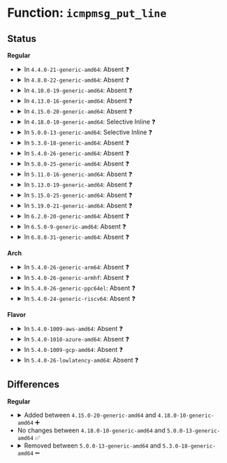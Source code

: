 # Function: <code>icmpmsg_put_line</code>

## Status
<b>Regular</b>
<ul>
<li>
<details>
<summary>In <code>4.4.0-21-generic-amd64</code>: Absent ❓</summary>

```json
{
  "name": "icmpmsg_put_line",
  "collision_type": "Unique Static",
  "inline_type": "Selective",
  "funcs": [
    {
      "addr": 18446744071586865344,
      "name": "icmpmsg_put_line",
      "external": false,
      "loc": "net/ipv4/proc.c:308",
      "file": "net/ipv4/proc.c",
      "inline": "not declared, inlined",
      "caller_inline": [
        "net/ipv4/proc.c:icmpmsg_put",
        "net/ipv4/proc.c:icmpmsg_put"
      ],
      "caller_func": [
        "net/ipv4/proc.c:icmpmsg_put",
        "net/ipv4/proc.c:icmpmsg_put"
      ]
    }
  ],
  "symbols": [
    {
      "addr": 18446744071586865344,
      "name": "icmpmsg_put_line.part.1",
      "section": ".text",
      "bind": "STB_LOCAL",
      "size": 219
    }
  ]
}
```
</details>
</li>
<li>
<details>
<summary>In <code>4.8.0-22-generic-amd64</code>: Absent ❓</summary>

```json
{
  "name": "icmpmsg_put_line",
  "collision_type": "Unique Static",
  "inline_type": "Selective",
  "funcs": [
    {
      "addr": 18446744071587315364,
      "name": "icmpmsg_put_line",
      "external": false,
      "loc": "net/ipv4/proc.c:308",
      "file": "net/ipv4/proc.c",
      "inline": "not declared, inlined",
      "caller_inline": [
        "net/ipv4/proc.c:icmpmsg_put",
        "net/ipv4/proc.c:icmpmsg_put"
      ],
      "caller_func": [
        "net/ipv4/proc.c:icmpmsg_put",
        "net/ipv4/proc.c:icmpmsg_put"
      ]
    }
  ],
  "symbols": [
    {
      "addr": 18446744071587315024,
      "name": "icmpmsg_put_line.part.1",
      "section": ".text",
      "bind": "STB_LOCAL",
      "size": 218
    }
  ]
}
```
</details>
</li>
<li>
<details>
<summary>In <code>4.10.0-19-generic-amd64</code>: Absent ❓</summary>

```json
{
  "name": "icmpmsg_put_line",
  "collision_type": "Unique Static",
  "inline_type": "Selective",
  "funcs": [
    {
      "addr": 18446744071587517345,
      "name": "icmpmsg_put_line",
      "external": false,
      "loc": "net/ipv4/proc.c:311",
      "file": "net/ipv4/proc.c",
      "inline": "not declared, inlined",
      "caller_inline": [
        "net/ipv4/proc.c:icmpmsg_put",
        "net/ipv4/proc.c:icmpmsg_put"
      ],
      "caller_func": [
        "net/ipv4/proc.c:icmpmsg_put",
        "net/ipv4/proc.c:icmpmsg_put"
      ]
    }
  ],
  "symbols": [
    {
      "addr": 18446744071587517008,
      "name": "icmpmsg_put_line.part.1",
      "section": ".text",
      "bind": "STB_LOCAL",
      "size": 218
    }
  ]
}
```
</details>
</li>
<li>
<details>
<summary>In <code>4.13.0-16-generic-amd64</code>: Absent ❓</summary>

```json
{
  "name": "icmpmsg_put_line",
  "collision_type": "Unique Static",
  "inline_type": "Selective",
  "funcs": [
    {
      "addr": 18446744071587655436,
      "name": "icmpmsg_put_line",
      "external": false,
      "loc": "net/ipv4/proc.c:311",
      "file": "net/ipv4/proc.c",
      "inline": "not declared, inlined",
      "caller_inline": [
        "net/ipv4/proc.c:icmpmsg_put",
        "net/ipv4/proc.c:icmpmsg_put"
      ],
      "caller_func": [
        "net/ipv4/proc.c:icmpmsg_put",
        "net/ipv4/proc.c:icmpmsg_put"
      ]
    }
  ],
  "symbols": [
    {
      "addr": 18446744071587655088,
      "name": "icmpmsg_put_line.part.1",
      "section": ".text",
      "bind": "STB_LOCAL",
      "size": 228
    }
  ]
}
```
</details>
</li>
<li>
<details>
<summary>In <code>4.15.0-20-generic-amd64</code>: Absent ❓</summary>

```json
{
  "name": "icmpmsg_put_line",
  "collision_type": "Unique Static",
  "inline_type": "Selective",
  "funcs": [
    {
      "addr": 18446744071588180332,
      "name": "icmpmsg_put_line",
      "external": false,
      "loc": "net/ipv4/proc.c:303",
      "file": "net/ipv4/proc.c",
      "inline": "not declared, inlined",
      "caller_inline": [
        "net/ipv4/proc.c:icmpmsg_put",
        "net/ipv4/proc.c:icmpmsg_put"
      ],
      "caller_func": [
        "net/ipv4/proc.c:icmpmsg_put",
        "net/ipv4/proc.c:icmpmsg_put"
      ]
    }
  ],
  "symbols": [
    {
      "addr": 18446744071588179984,
      "name": "icmpmsg_put_line.part.2",
      "section": ".text",
      "bind": "STB_LOCAL",
      "size": 228
    }
  ]
}
```
</details>
</li>
<li>
<details>
<summary>In <code>4.18.0-10-generic-amd64</code>: Selective Inline ❓</summary>

```c
void icmpmsg_put_line(struct seq_file * seq, long unsigned int * vals, short unsigned int * type, int count)
```

```json
{
  "name": "icmpmsg_put_line",
  "collision_type": "Unique Static",
  "inline_type": "Selective",
  "funcs": [
    {
      "addr": 18446744071588535024,
      "name": "icmpmsg_put_line",
      "external": false,
      "loc": "net/ipv4/proc.c:293",
      "file": "net/ipv4/proc.c",
      "inline": "not declared, inlined",
      "caller_inline": [],
      "caller_func": [
        "net/ipv4/proc.c:icmpmsg_put",
        "net/ipv4/proc.c:icmpmsg_put"
      ]
    }
  ],
  "symbols": [
    {
      "addr": 18446744071588535024,
      "name": "icmpmsg_put_line",
      "section": ".text",
      "bind": "STB_LOCAL",
      "size": 220
    }
  ]
}
```
</details>
</li>
<li>
<details>
<summary>In <code>5.0.0-13-generic-amd64</code>: Selective Inline ❓</summary>

```c
void icmpmsg_put_line(struct seq_file * seq, long unsigned int * vals, short unsigned int * type, int count)
```

```json
{
  "name": "icmpmsg_put_line",
  "collision_type": "Unique Static",
  "inline_type": "Selective",
  "funcs": [
    {
      "addr": 18446744071588731280,
      "name": "icmpmsg_put_line",
      "external": false,
      "loc": "net/ipv4/proc.c:297",
      "file": "net/ipv4/proc.c",
      "inline": "not declared, inlined",
      "caller_inline": [],
      "caller_func": [
        "net/ipv4/proc.c:icmpmsg_put",
        "net/ipv4/proc.c:icmpmsg_put"
      ]
    }
  ],
  "symbols": [
    {
      "addr": 18446744071588731280,
      "name": "icmpmsg_put_line",
      "section": ".text",
      "bind": "STB_LOCAL",
      "size": 220
    }
  ]
}
```
</details>
</li>
<li>
<details>
<summary>In <code>5.3.0-18-generic-amd64</code>: Absent ❓</summary>

```json
{
  "name": "icmpmsg_put_line",
  "collision_type": "Unique Static",
  "inline_type": "Selective",
  "funcs": [
    {
      "addr": 18446744071589163965,
      "name": "icmpmsg_put_line",
      "external": false,
      "loc": "net/ipv4/proc.c:295",
      "file": "net/ipv4/proc.c",
      "inline": "not declared, inlined",
      "caller_inline": [
        "net/ipv4/proc.c:icmpmsg_put",
        "net/ipv4/proc.c:icmpmsg_put"
      ],
      "caller_func": [
        "net/ipv4/proc.c:icmpmsg_put",
        "net/ipv4/proc.c:icmpmsg_put"
      ]
    }
  ],
  "symbols": [
    {
      "addr": 18446744071589163648,
      "name": "icmpmsg_put_line.part.0",
      "section": ".text",
      "bind": "STB_LOCAL",
      "size": 208
    }
  ]
}
```
</details>
</li>
<li>
<details>
<summary>In <code>5.4.0-26-generic-amd64</code>: Absent ❓</summary>

```json
{
  "name": "icmpmsg_put_line",
  "collision_type": "Unique Static",
  "inline_type": "Selective",
  "funcs": [
    {
      "addr": 18446744071589387949,
      "name": "icmpmsg_put_line",
      "external": false,
      "loc": "net/ipv4/proc.c:295",
      "file": "net/ipv4/proc.c",
      "inline": "not declared, inlined",
      "caller_inline": [
        "net/ipv4/proc.c:icmpmsg_put",
        "net/ipv4/proc.c:icmpmsg_put"
      ],
      "caller_func": [
        "net/ipv4/proc.c:icmpmsg_put",
        "net/ipv4/proc.c:icmpmsg_put"
      ]
    }
  ],
  "symbols": [
    {
      "addr": 18446744071589387632,
      "name": "icmpmsg_put_line.part.0",
      "section": ".text",
      "bind": "STB_LOCAL",
      "size": 208
    }
  ]
}
```
</details>
</li>
<li>
<details>
<summary>In <code>5.8.0-25-generic-amd64</code>: Absent ❓</summary>

```json
{
  "name": "icmpmsg_put_line",
  "collision_type": "Unique Static",
  "inline_type": "Selective",
  "funcs": [
    {
      "addr": 18446744071590376118,
      "name": "icmpmsg_put_line",
      "external": false,
      "loc": "net/ipv4/proc.c:298",
      "file": "net/ipv4/proc.c",
      "inline": "not declared, inlined",
      "caller_inline": [
        "net/ipv4/proc.c:icmpmsg_put",
        "net/ipv4/proc.c:icmpmsg_put",
        "net/ipv4/proc.c:icmpmsg_put"
      ],
      "caller_func": [
        "net/ipv4/proc.c:icmpmsg_put"
      ]
    }
  ],
  "symbols": [
    {
      "addr": 18446744071590374608,
      "name": "icmpmsg_put_line.part.0",
      "section": ".text",
      "bind": "STB_LOCAL",
      "size": 208
    }
  ]
}
```
</details>
</li>
<li>
<details>
<summary>In <code>5.11.0-16-generic-amd64</code>: Absent ❓</summary>

```json
{
  "name": "icmpmsg_put_line",
  "collision_type": "Unique Static",
  "inline_type": "Selective",
  "funcs": [
    {
      "addr": 18446744071590433574,
      "name": "icmpmsg_put_line",
      "external": false,
      "loc": "net/ipv4/proc.c:301",
      "file": "net/ipv4/proc.c",
      "inline": "not declared, inlined",
      "caller_inline": [
        "net/ipv4/proc.c:icmpmsg_put",
        "net/ipv4/proc.c:icmpmsg_put",
        "net/ipv4/proc.c:icmpmsg_put"
      ],
      "caller_func": [
        "net/ipv4/proc.c:icmpmsg_put"
      ]
    }
  ],
  "symbols": [
    {
      "addr": 18446744071590432064,
      "name": "icmpmsg_put_line.part.0",
      "section": ".text",
      "bind": "STB_LOCAL",
      "size": 208
    }
  ]
}
```
</details>
</li>
<li>
<details>
<summary>In <code>5.13.0-19-generic-amd64</code>: Absent ❓</summary>

```json
{
  "name": "icmpmsg_put_line",
  "collision_type": "Unique Static",
  "inline_type": "Selective",
  "funcs": [
    {
      "addr": 18446744071590359286,
      "name": "icmpmsg_put_line",
      "external": false,
      "loc": "net/ipv4/proc.c:301",
      "file": "net/ipv4/proc.c",
      "inline": "not declared, inlined",
      "caller_inline": [
        "net/ipv4/proc.c:icmpmsg_put",
        "net/ipv4/proc.c:icmpmsg_put",
        "net/ipv4/proc.c:icmpmsg_put"
      ],
      "caller_func": [
        "net/ipv4/proc.c:icmpmsg_put"
      ]
    }
  ],
  "symbols": [
    {
      "addr": 18446744071590357120,
      "name": "icmpmsg_put_line.part.0",
      "section": ".text",
      "bind": "STB_LOCAL",
      "size": 208
    }
  ]
}
```
</details>
</li>
<li>
<details>
<summary>In <code>5.15.0-25-generic-amd64</code>: Absent ❓</summary>

```json
{
  "name": "icmpmsg_put_line",
  "collision_type": "Unique Static",
  "inline_type": "Selective",
  "funcs": [
    {
      "addr": 18446744071591150826,
      "name": "icmpmsg_put_line",
      "external": false,
      "loc": "net/ipv4/proc.c:303",
      "file": "net/ipv4/proc.c",
      "inline": "not declared, inlined",
      "caller_inline": [
        "net/ipv4/proc.c:icmpmsg_put",
        "net/ipv4/proc.c:icmpmsg_put",
        "net/ipv4/proc.c:icmpmsg_put"
      ],
      "caller_func": [
        "net/ipv4/proc.c:icmpmsg_put"
      ]
    }
  ],
  "symbols": [
    {
      "addr": 18446744071591147152,
      "name": "icmpmsg_put_line.part.0",
      "section": ".text",
      "bind": "STB_LOCAL",
      "size": 208
    }
  ]
}
```
</details>
</li>
<li>
<details>
<summary>In <code>5.19.0-21-generic-amd64</code>: Absent ❓</summary>

```json
{
  "name": "icmpmsg_put_line",
  "collision_type": "Unique Static",
  "inline_type": "Selective",
  "funcs": [
    {
      "addr": 18446744071592806983,
      "name": "icmpmsg_put_line",
      "external": false,
      "loc": "net/ipv4/proc.c:303",
      "file": "net/ipv4/proc.c",
      "inline": "not declared, inlined",
      "caller_inline": [
        "net/ipv4/proc.c:icmpmsg_put",
        "net/ipv4/proc.c:icmpmsg_put",
        "net/ipv4/proc.c:icmpmsg_put"
      ],
      "caller_func": [
        "net/ipv4/proc.c:icmpmsg_put"
      ]
    }
  ],
  "symbols": [
    {
      "addr": 18446744071592802176,
      "name": "icmpmsg_put_line.part.0",
      "section": ".text",
      "bind": "STB_LOCAL",
      "size": 230
    }
  ]
}
```
</details>
</li>
<li>
<details>
<summary>In <code>6.2.0-20-generic-amd64</code>: Absent ❓</summary>

```json
{
  "name": "icmpmsg_put_line",
  "collision_type": "Unique Static",
  "inline_type": "Selective",
  "funcs": [
    {
      "addr": 18446744071594677655,
      "name": "icmpmsg_put_line",
      "external": false,
      "loc": "net/ipv4/proc.c:304",
      "file": "net/ipv4/proc.c",
      "inline": "not declared, inlined",
      "caller_inline": [
        "net/ipv4/proc.c:icmpmsg_put",
        "net/ipv4/proc.c:icmpmsg_put",
        "net/ipv4/proc.c:icmpmsg_put"
      ],
      "caller_func": [
        "net/ipv4/proc.c:icmpmsg_put"
      ]
    }
  ],
  "symbols": [
    {
      "addr": 18446744071594677216,
      "name": "icmpmsg_put_line.part.0",
      "section": ".text",
      "bind": "STB_LOCAL",
      "size": 230
    }
  ]
}
```
</details>
</li>
<li>
<details>
<summary>In <code>6.5.0-9-generic-amd64</code>: Absent ❓</summary>

```json
{
  "name": "icmpmsg_put_line",
  "collision_type": "Unique Static",
  "inline_type": "Selective",
  "funcs": [
    {
      "addr": 18446744071595070058,
      "name": "icmpmsg_put_line",
      "external": false,
      "loc": "net/ipv4/proc.c:304",
      "file": "net/ipv4/proc.c",
      "inline": "not declared, inlined",
      "caller_inline": [
        "net/ipv4/proc.c:icmpmsg_put",
        "net/ipv4/proc.c:icmpmsg_put",
        "net/ipv4/proc.c:icmpmsg_put"
      ],
      "caller_func": [
        "net/ipv4/proc.c:icmpmsg_put"
      ]
    }
  ],
  "symbols": [
    {
      "addr": 18446744071595069584,
      "name": "icmpmsg_put_line.part.0",
      "section": ".text",
      "bind": "STB_LOCAL",
      "size": 230
    }
  ]
}
```
</details>
</li>
<li>
<details>
<summary>In <code>6.8.0-31-generic-amd64</code>: Absent ❓</summary>

```json
{
  "name": "icmpmsg_put_line",
  "collision_type": "Unique Static",
  "inline_type": "Selective",
  "funcs": [
    {
      "addr": 18446744071595882794,
      "name": "icmpmsg_put_line",
      "external": false,
      "loc": "net/ipv4/proc.c:310",
      "file": "net/ipv4/proc.c",
      "inline": "not declared, inlined",
      "caller_inline": [
        "net/ipv4/proc.c:icmpmsg_put",
        "net/ipv4/proc.c:icmpmsg_put",
        "net/ipv4/proc.c:icmpmsg_put"
      ],
      "caller_func": [
        "net/ipv4/proc.c:icmpmsg_put"
      ]
    }
  ],
  "symbols": [
    {
      "addr": 18446744071595882320,
      "name": "icmpmsg_put_line.part.0",
      "section": ".text",
      "bind": "STB_LOCAL",
      "size": 230
    }
  ]
}
```
</details>
</li>
</ul>
<b>Arch</b>
<ul>
<li>
<details>
<summary>In <code>5.4.0-26-generic-arm64</code>: Absent ❓</summary>

```json
{
  "name": "icmpmsg_put_line",
  "collision_type": "Unique Static",
  "inline_type": "Selective",
  "funcs": [
    {
      "addr": 18446603336503032564,
      "name": "icmpmsg_put_line",
      "external": false,
      "loc": "net/ipv4/proc.c:295",
      "file": "net/ipv4/proc.c",
      "inline": "not declared, inlined",
      "caller_inline": [
        "net/ipv4/proc.c:icmpmsg_put",
        "net/ipv4/proc.c:icmpmsg_put"
      ],
      "caller_func": [
        "net/ipv4/proc.c:icmpmsg_put",
        "net/ipv4/proc.c:icmpmsg_put"
      ]
    }
  ],
  "symbols": [
    {
      "addr": 18446603336503032168,
      "name": "icmpmsg_put_line.part.0",
      "section": ".text",
      "bind": "STB_LOCAL",
      "size": 276
    }
  ]
}
```
</details>
</li>
<li>
<details>
<summary>In <code>5.4.0-26-generic-armhf</code>: Absent ❓</summary>

```json
{
  "name": "icmpmsg_put_line",
  "collision_type": "Unique Static",
  "inline_type": "Selective",
  "funcs": [
    {
      "addr": 3235722940,
      "name": "icmpmsg_put_line",
      "external": false,
      "loc": "net/ipv4/proc.c:295",
      "file": "net/ipv4/proc.c",
      "inline": "not declared, inlined",
      "caller_inline": [
        "net/ipv4/proc.c:snmp_seq_show",
        "net/ipv4/proc.c:snmp_seq_show"
      ],
      "caller_func": [
        "net/ipv4/proc.c:snmp_seq_show",
        "net/ipv4/proc.c:snmp_seq_show"
      ]
    }
  ],
  "symbols": [
    {
      "addr": 3235720928,
      "name": "icmpmsg_put_line.part.0",
      "section": ".text",
      "bind": "STB_LOCAL",
      "size": 220
    }
  ]
}
```
</details>
</li>
<li>
<details>
<summary>In <code>5.4.0-26-generic-ppc64el</code>: Absent ❓</summary>

```json
{
  "name": "icmpmsg_put_line",
  "collision_type": "Unique Static",
  "inline_type": "Selective",
  "funcs": [
    {
      "addr": 13835058055296731804,
      "name": "icmpmsg_put_line",
      "external": false,
      "loc": "net/ipv4/proc.c:295",
      "file": "net/ipv4/proc.c",
      "inline": "not declared, inlined",
      "caller_inline": [
        "net/ipv4/proc.c:icmpmsg_put",
        "net/ipv4/proc.c:icmpmsg_put"
      ],
      "caller_func": [
        "net/ipv4/proc.c:icmpmsg_put",
        "net/ipv4/proc.c:icmpmsg_put"
      ]
    }
  ],
  "symbols": [
    {
      "addr": 13835058055296731248,
      "name": "icmpmsg_put_line.part.0",
      "section": ".text",
      "bind": "STB_LOCAL",
      "size": 388
    }
  ]
}
```
</details>
</li>
<li>
<details>
<summary>In <code>5.4.0-24-generic-riscv64</code>: Absent ❓</summary>

```json
{
  "name": "icmpmsg_put_line",
  "collision_type": "Unique Static",
  "inline_type": "Selective",
  "funcs": [
    {
      "addr": 18446743936279101414,
      "name": "icmpmsg_put_line",
      "external": false,
      "loc": "net/ipv4/proc.c:295",
      "file": "net/ipv4/proc.c",
      "inline": "not declared, inlined",
      "caller_inline": [
        "net/ipv4/proc.c:icmpmsg_put",
        "net/ipv4/proc.c:icmpmsg_put"
      ],
      "caller_func": [
        "net/ipv4/proc.c:icmpmsg_put",
        "net/ipv4/proc.c:icmpmsg_put"
      ]
    }
  ],
  "symbols": [
    {
      "addr": 18446743936279101076,
      "name": "icmpmsg_put_line.part.0",
      "section": ".text",
      "bind": "STB_LOCAL",
      "size": 244
    }
  ]
}
```
</details>
</li>
</ul>
<b>Flavor</b>
<ul>
<li>
<details>
<summary>In <code>5.4.0-1009-aws-amd64</code>: Absent ❓</summary>

```json
{
  "name": "icmpmsg_put_line",
  "collision_type": "Unique Static",
  "inline_type": "Selective",
  "funcs": [
    {
      "addr": 18446744071588994125,
      "name": "icmpmsg_put_line",
      "external": false,
      "loc": "net/ipv4/proc.c:295",
      "file": "net/ipv4/proc.c",
      "inline": "not declared, inlined",
      "caller_inline": [
        "net/ipv4/proc.c:icmpmsg_put",
        "net/ipv4/proc.c:icmpmsg_put"
      ],
      "caller_func": [
        "net/ipv4/proc.c:icmpmsg_put",
        "net/ipv4/proc.c:icmpmsg_put"
      ]
    }
  ],
  "symbols": [
    {
      "addr": 18446744071588993808,
      "name": "icmpmsg_put_line.part.0",
      "section": ".text",
      "bind": "STB_LOCAL",
      "size": 208
    }
  ]
}
```
</details>
</li>
<li>
<details>
<summary>In <code>5.4.0-1010-azure-amd64</code>: Absent ❓</summary>

```json
{
  "name": "icmpmsg_put_line",
  "collision_type": "Unique Static",
  "inline_type": "Selective",
  "funcs": [
    {
      "addr": 18446744071588717181,
      "name": "icmpmsg_put_line",
      "external": false,
      "loc": "net/ipv4/proc.c:295",
      "file": "net/ipv4/proc.c",
      "inline": "not declared, inlined",
      "caller_inline": [
        "net/ipv4/proc.c:icmpmsg_put",
        "net/ipv4/proc.c:icmpmsg_put"
      ],
      "caller_func": [
        "net/ipv4/proc.c:icmpmsg_put",
        "net/ipv4/proc.c:icmpmsg_put"
      ]
    }
  ],
  "symbols": [
    {
      "addr": 18446744071588716864,
      "name": "icmpmsg_put_line.part.0",
      "section": ".text",
      "bind": "STB_LOCAL",
      "size": 208
    }
  ]
}
```
</details>
</li>
<li>
<details>
<summary>In <code>5.4.0-1009-gcp-amd64</code>: Absent ❓</summary>

```json
{
  "name": "icmpmsg_put_line",
  "collision_type": "Unique Static",
  "inline_type": "Selective",
  "funcs": [
    {
      "addr": 18446744071589430509,
      "name": "icmpmsg_put_line",
      "external": false,
      "loc": "net/ipv4/proc.c:295",
      "file": "net/ipv4/proc.c",
      "inline": "not declared, inlined",
      "caller_inline": [
        "net/ipv4/proc.c:icmpmsg_put",
        "net/ipv4/proc.c:icmpmsg_put"
      ],
      "caller_func": [
        "net/ipv4/proc.c:icmpmsg_put",
        "net/ipv4/proc.c:icmpmsg_put"
      ]
    }
  ],
  "symbols": [
    {
      "addr": 18446744071589430192,
      "name": "icmpmsg_put_line.part.0",
      "section": ".text",
      "bind": "STB_LOCAL",
      "size": 208
    }
  ]
}
```
</details>
</li>
<li>
<details>
<summary>In <code>5.4.0-26-lowlatency-amd64</code>: Absent ❓</summary>

```json
{
  "name": "icmpmsg_put_line",
  "collision_type": "Unique Static",
  "inline_type": "Selective",
  "funcs": [
    {
      "addr": 18446744071589474157,
      "name": "icmpmsg_put_line",
      "external": false,
      "loc": "net/ipv4/proc.c:295",
      "file": "net/ipv4/proc.c",
      "inline": "not declared, inlined",
      "caller_inline": [
        "net/ipv4/proc.c:icmpmsg_put",
        "net/ipv4/proc.c:icmpmsg_put"
      ],
      "caller_func": [
        "net/ipv4/proc.c:icmpmsg_put",
        "net/ipv4/proc.c:icmpmsg_put"
      ]
    }
  ],
  "symbols": [
    {
      "addr": 18446744071589473840,
      "name": "icmpmsg_put_line.part.0",
      "section": ".text",
      "bind": "STB_LOCAL",
      "size": 208
    }
  ]
}
```
</details>
</li>
</ul>

## Differences
<b>Regular</b>
<ul>
<li>
<details>
<summary>Added between <code>4.15.0-20-generic-amd64</code> and <code>4.18.0-10-generic-amd64</code> ➕</summary>

```c
void icmpmsg_put_line(struct seq_file * seq, long unsigned int * vals, short unsigned int * type, int count)
```
</details>
</li>
<li>
No changes between <code>4.18.0-10-generic-amd64</code> and <code>5.0.0-13-generic-amd64</code> ✅
</li>
<li>
<details>
<summary>Removed between <code>5.0.0-13-generic-amd64</code> and <code>5.3.0-18-generic-amd64</code> ➖</summary>

```c
void icmpmsg_put_line(struct seq_file * seq, long unsigned int * vals, short unsigned int * type, int count)
```
</details>
</li>
</ul>
